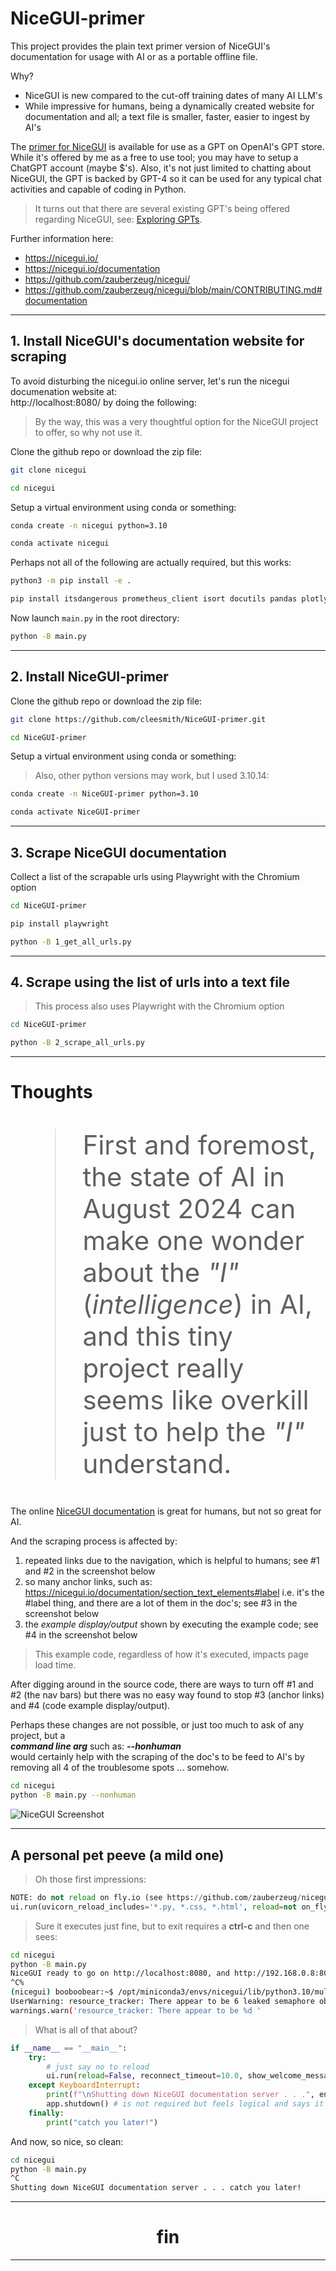 # NiceGUI-primer

This project provides the plain text primer version of NiceGUI's documentation for usage with AI or as a portable offline file. 

Why? 

- NiceGUI is new compared to the cut-off training dates of many AI LLM's
- While impressive for humans, being a dynamically created website for documentation 
and all; a text file is smaller, faster, easier to ingest by AI's

The [primer for NiceGUI](https://chatgpt.com/g/g-n2O45ylVT-nicegui-primer) is 
available for use as a GPT on OpenAI's GPT store. While it's offered by me 
as a free to use tool; you may have to setup a ChatGPT account (maybe $'s). Also, it's 
not just limited to chatting about NiceGUI, the GPT is backed by GPT-4 so it 
can be used for any typical chat activities and capable of coding in Python.
> It turns out that there are several existing GPT's being offered regarding NiceGUI, see: [Exploring GPTs](https://chatgpt.com/gpts).

Further information here:
- https://nicegui.io/
- https://nicegui.io/documentation
- https://github.com/zauberzeug/nicegui/
- https://github.com/zauberzeug/nicegui/blob/main/CONTRIBUTING.md#documentation

---


## 1. Install NiceGUI's documentation website for scraping

To avoid disturbing the nicegui.io online server, let's run the nicegui documenation website at: \
http://localhost:8080/ by doing the following:

> By the way, this was a very thoughtful option for the NiceGUI project to offer, so why not use it.

Clone the github repo or download the zip file:
```sh 
git clone nicegui
```

```sh
cd nicegui
```

Setup a virtual environment using conda or something:

```sh
conda create -n nicegui python=3.10
```

```sh
conda activate nicegui
```

Perhaps not all of the following are actually required, but this works:

```bash
python3 -m pip install -e .
```

```sh 
pip install itsdangerous prometheus_client isort docutils pandas plotly pyecharts matplotlib requests dnspython
```

Now launch `main.py` in the root directory:

```sh 
python -B main.py
```

---
  

## 2. Install NiceGUI-primer

Clone the github repo or download the zip file:
```sh
git clone https://github.com/cleesmith/NiceGUI-primer.git
```

```sh
cd NiceGUI-primer
```

Setup a virtual environment using conda or something:
> Also, other python versions may work, but I used 3.10.14:

```sh
conda create -n NiceGUI-primer python=3.10
```

```sh
conda activate NiceGUI-primer
```

---


## 3. Scrape NiceGUI documentation

Collect a list of the scrapable urls using Playwright with the Chromium option

```sh
cd NiceGUI-primer
```

```sh
pip install playwright
```

```sh
python -B 1_get_all_urls.py
```

---


## 4. Scrape using the list of urls into a text file
> This process also uses Playwright with the Chromium option

```sh
cd NiceGUI-primer
```

```sh
python -B 2_scrape_all_urls.py
```

---


# Thoughts

<blockquote style="font-size: 3em;">
  First and foremost, the state of AI in August 2024 can make one wonder 
  about the <i>"I"</i> (<i>intelligence</i>) in AI, <br>
  and this tiny project 
  really seems like overkill just to help the <i>"I"</i> understand.
</blockquote>

The online [NiceGUI documentation](https://nicegui.io/documentation) is great for 
humans, but not so great for AI. 

And the scraping process is affected by:
1. repeated links due to the navigation, which is helpful to humans; 
see #1 and #2 in the screenshot below
2. so many anchor links, such as: 
https://nicegui.io/documentation/section_text_elements#label 
i.e. it's the #label thing, and there are a lot of them in the doc's; 
see #3 in the screenshot below
3. the <i>example display/output</i> shown by executing the example code; 
see #4 in the screenshot below
> This example code, regardless of how it's executed, impacts page load time.

After digging around in the source code, there are ways to turn off #1 and 
#2 (the nav bars) but there was no easy way found to stop #3 (anchor links) 
and #4 (code example display/output). 

Perhaps these changes are not possible, or just too much to ask of any project, 
but a <br>
<i>**command line arg**</i> such as: <i>**--honhuman**</i> <br>
would certainly help with the scraping of the doc's to be feed to AI's by 
removing all 4 of the troublesome spots ... somehow.

```sh
cd nicegui
python -B main.py --nonhuman
```

![NiceGUI Screenshot](nicegui_screenshot.png)

---

## A personal pet peeve (a mild one)

> Oh those first impressions:

```python
NOTE: do not reload on fly.io (see https://github.com/zauberzeug/nicegui/discussions/1720#discussioncomment-7288741)
ui.run(uvicorn_reload_includes='*.py, *.css, *.html', reload=not on_fly, reconnect_timeout=10.0)
```
> Sure it executes just fine, but to exit requires a **ctrl-c** and then one sees:

```sh
cd nicegui
python -B main.py   
NiceGUI ready to go on http://localhost:8080, and http://192.168.0.8:8080
^C%                                                                                                 
(nicegui) booboobear:~$ /opt/miniconda3/envs/nicegui/lib/python3.10/multiprocessing/resource_tracker.py:224: 
UserWarning: resource_tracker: There appear to be 6 leaked semaphore objects to clean up at shutdown
warnings.warn('resource_tracker: There appear to be %d '
```
> What is all of that about?


```python
if __name__ == "__main__":
    try:
        # just say no to reload
        ui.run(reload=False, reconnect_timeout=10.0, show_welcome_message=False, title="NiceGUI documentation")
    except KeyboardInterrupt:
        print(f"\nShutting down NiceGUI documentation server . . .", end=" ")
        app.shutdown() # is not required but feels logical and says it all
    finally:
        print("catch you later!")
```

And now, so nice, so clean:

```sh
cd nicegui
python -B main.py
^C
Shutting down NiceGUI documentation server . . . catch you later!
```

---

<h1 align="center">fin</h1>

---

